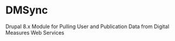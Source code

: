 # DMSync
Drupal 8.x Module for Pulling User and Publication Data from Digital Measures Web Services
